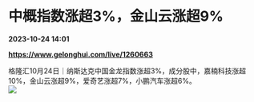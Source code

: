 # 中概指数涨超3%，金山云涨超9%

**2023-10-24 14:01**

**https://www.gelonghui.com/live/1260663**

格隆汇10月24日｜纳斯达克中国金龙指数涨超3%，成分股中，嘉楠科技涨超10%，金山云涨超9%，爱奇艺涨超7%，小鹏汽车涨超6%。  
![](https://img5.gelonghui.com/live/36e9b-08d3fd3d-eb45-42a8-ba5c-6924c1c9ad76.png)